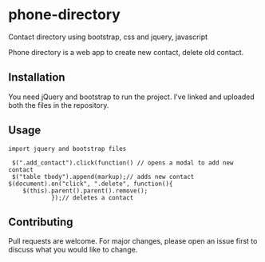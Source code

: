 # phone-directory
Contact directory using bootstrap, css and jquery, javascript

Phone directory is a web app to create new contact, delete old contact.

## Installation

You need jQuery and bootstrap to run the project.
I've linked and uploaded both the files in the repository.


## Usage

```
import jquery and bootstrap files

 $(".add_contact").click(function() // opens a modal to add new contact
 $("table tbody").append(markup);// adds new contact
$(document).on("click", ".delete", function(){
	$(this).parent().parent().remove();
			});// deletes a contact
```

## Contributing
Pull requests are welcome. For major changes, please open an issue first to discuss what you would like to change.
